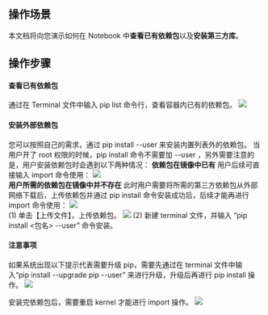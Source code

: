 ## 操作场景
本文档将向您演示如何在 Notebook 中**查看已有依赖包**以及**安装第三方库**。

## 操作步骤
#### 查看已有依赖包
通过在 Terminal 文件中输入 pip list 命令行，查看容器内已有的依赖包。
![](https://main.qcloudimg.com/raw/1394023d944f66f15233b076058b0543.png)

#### 安装外部依赖包
您可以按照自己的需求，通过 pip install --user 来安装内置列表外的依赖包。 当用户开了 root 权限的时候，pip install 命令不需要加 --user ，另外需要注意的是，用户安装依赖包时会遇到以下两种情况：
**依赖包在镜像中已有**
用户后续可直接输入 import 命令使用： ![](https://main.qcloudimg.com/raw/e0dffd92ba1f9016dd25ecb03c2aac66.png)   
**用户所需的依赖包在镜像中并不存在**
此时用户需要将所需的第三方依赖包从外部网络下载后，上传依赖包并通过 pip install 命令安装成功后，后续才能再进行 import 命令使用： 
![](https://main.qcloudimg.com/raw/d3b3fe88ed67815a19419f251a3c5cd8.png)  
(1) 单击【上传文件】，上传依赖包。 
![](https://main.qcloudimg.com/raw/7371e81145b0a47544d6d087cf75efb3.png)
(2) 新建 terminal 文件，并输入 “pip install <包名> --user” 命令安装。 

#### 注意事项
如果系统出现以下提示代表需要升级 pip，需要先通过在 terminal 文件中输入“pip install --upgrade pip --user” 来进行升级，升级后再进行 pip install 操作。 
![](https://main.qcloudimg.com/raw/8076fe29324e3fb55aa0d812982d401b.png)

安装完依赖包后，需要重启 kernel 才能进行 import 操作。
![](https://main.qcloudimg.com/raw/3e72d7e56d4fcf96f44b4ea6163f1c19.png)








